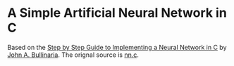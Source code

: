 # A Simple Artificial Neural Network in C

Based on the [Step by Step Guide to Implementing a Neural Network in C](http://www.cs.bham.ac.uk/~jxb/INC/nn.html)
by [John A. Bullinaria](http://www.cs.bham.ac.uk/~jxb/). The orignal source is [nn.c](http://www.cs.bham.ac.uk/~jxb/INC/nn.c).
